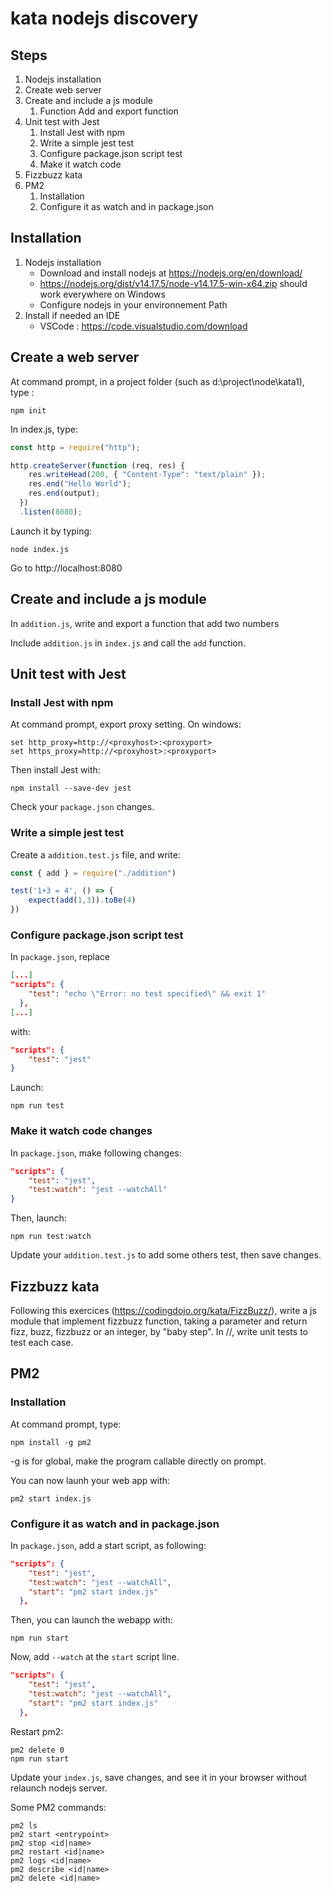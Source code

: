 # kata nodejs discovery

## Steps

1. Nodejs installation
1. Create web server
1. Create and include a js module
    1. Function Add and export function
1. Unit test with Jest
    1. Install Jest with npm
    1. Write a simple jest test
    1. Configure package.json script test
    1. Make it watch code
1. Fizzbuzz kata
1. PM2
    1. Installation 
    1. Configure it as watch and in package.json


## Installation

1. Nodejs installation
    * Download and install nodejs at https://nodejs.org/en/download/
    * https://nodejs.org/dist/v14.17.5/node-v14.17.5-win-x64.zip should work everywhere on Windows
    * Configure nodejs in your environnement Path
1. Install if needed an IDE
    * VSCode : https://code.visualstudio.com/download

## Create a web server

At command prompt, in a project folder (such as d:\project\node\kata1), type :  
```shell
npm init
```

In index.js, type:  
```js
const http = require("http");

http.createServer(function (req, res) {
    res.writeHead(200, { "Content-Type": "text/plain" });
    res.end("Hello World");
    res.end(output);
  })
  .listen(8080);
  ```

  Launch it by typing:  
  ```shell
  node index.js
  ```

Go to http://localhost:8080

## Create and include a js module

In ```addition.js```, write and export a function that add two numbers

Include ```addition.js``` in ```index.js``` and call the ```add``` function.

## Unit test with Jest
### Install Jest with npm
At command prompt, export proxy setting. On windows:  
```shell
set http_proxy=http://<proxyhost>:<proxyport>
set https_proxy=http://<proxyhost>:<proxyport>
```  

Then install Jest with:  
```shell
npm install --save-dev jest
```

Check your ```package.json``` changes.

### Write a simple jest test

Create a ```addition.test.js``` file, and write:  
```js
const { add } = require("./addition")

test('1+3 = 4', () => {
    expect(add(1,3)).toBe(4)
})
```
###  Configure package.json script test

In ```package.json```, replace 
```json
[...]
"scripts": {
    "test": "echo \"Error: no test specified\" && exit 1"
  },
[...]
```

with:
```json
"scripts": {
    "test": "jest"
}
```

Launch:  
```shell
npm run test
```

### Make it watch code changes

In ```package.json```, make following changes:  
```json
"scripts": {
    "test": "jest",
    "test:watch": "jest --watchAll"
}
```

Then, launch:  
```shell
npm run test:watch
```

Update your ```addition.test.js``` to add some others test, then save changes.

## Fizzbuzz kata

Following this exercices (https://codingdojo.org/kata/FizzBuzz/), write a js module that implement fizzbuzz function, taking a parameter and return fizz, buzz, fizzbuzz or an integer, by "baby step".
In //, write unit tests to test each case.

## PM2

### Installation 

At command prompt, type:  
```shell
npm install -g pm2
```

-g is for global, make the program callable directly on prompt.

You can now launh your web app with:  
```shell
pm2 start index.js
```

### Configure it as watch and in package.json

In ```package.json```, add a start script, as following:  
```json
"scripts": {
    "test": "jest",
    "test:watch": "jest --watchAll",
    "start": "pm2 start index.js"
  },
```

Then, you can launch the webapp with:  
```shell
npm run start
```

Now, add ```--watch``` at the ```start``` script line.
```json
"scripts": {
    "test": "jest",
    "test:watch": "jest --watchAll",
    "start": "pm2 start index.js"
  },
```

Restart pm2:  
```shell
pm2 delete 0
npm run start
```  


Update your ```index.js```, save changes, and see it in your browser without relaunch nodejs server.

Some PM2 commands:  
```shell
pm2 ls 
pm2 start <entrypoint>
pm2 stop <id|name>
pm2 restart <id|name>
pm2 logs <id|name>
pm2 describe <id|name>
pm2 delete <id|name>
```